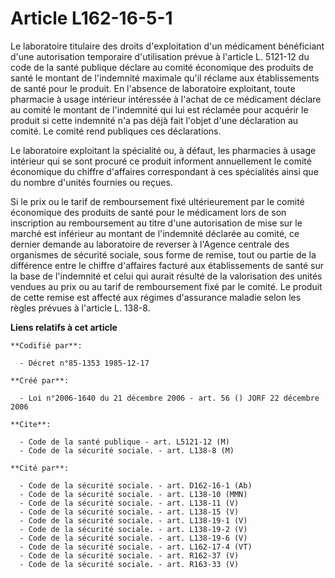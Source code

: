 # Article L162-16-5-1

Le laboratoire titulaire des droits d'exploitation d'un médicament bénéficiant d'une autorisation temporaire d'utilisation
prévue à l'article L. 5121-12 du code de la santé publique déclare au comité économique des produits de santé le montant de
l'indemnité maximale qu'il réclame aux établissements de santé pour le produit. En l'absence de laboratoire exploitant, toute
pharmacie à usage intérieur intéressée à l'achat de ce médicament déclare au comité le montant de l'indemnité qui lui est
réclamée pour acquérir le produit si cette indemnité n'a pas déjà fait l'objet d'une déclaration au comité. Le comité rend
publiques ces déclarations.

Le laboratoire exploitant la spécialité ou, à défaut, les pharmacies à usage intérieur qui se sont procuré ce produit
informent annuellement le comité économique du chiffre d'affaires correspondant à ces spécialités ainsi que du nombre
d'unités fournies ou reçues.

Si le prix ou le tarif de remboursement fixé ultérieurement par le comité économique des produits de santé pour le médicament
lors de son inscription au remboursement au titre d'une autorisation de mise sur le marché est inférieur au montant de
l'indemnité déclarée au comité, ce dernier demande au laboratoire de reverser à l'Agence centrale des organismes de sécurité
sociale, sous forme de remise, tout ou partie de la différence entre le chiffre d'affaires facturé aux établissements de
santé sur la base de l'indemnité et celui qui aurait résulté de la valorisation des unités vendues au prix ou au tarif de
remboursement fixé par le comité. Le produit de cette remise est affecté aux régimes d'assurance maladie selon les règles
prévues à l'article L. 138-8.

**Liens relatifs à cet article**

	**Codifié par**:

	  - Décret n°85-1353 1985-12-17

	**Créé par**:

	  - Loi n°2006-1640 du 21 décembre 2006 - art. 56 () JORF 22 décembre 2006

	**Cite**:

	  - Code de la santé publique - art. L5121-12 (M)
	  - Code de la sécurité sociale. - art. L138-8 (M)

	**Cité par**:

	  - Code de la sécurité sociale. - art. D162-16-1 (Ab)
	  - Code de la sécurité sociale. - art. L138-10 (MMN)
	  - Code de la sécurité sociale. - art. L138-11 (V)
	  - Code de la sécurité sociale. - art. L138-15 (V)
	  - Code de la sécurité sociale. - art. L138-19-1 (V)
	  - Code de la sécurité sociale. - art. L138-19-2 (V)
	  - Code de la sécurité sociale. - art. L138-19-6 (V)
	  - Code de la sécurité sociale. - art. L162-17-4 (VT)
	  - Code de la sécurité sociale. - art. R162-37 (V)
	  - Code de la sécurité sociale. - art. R163-33 (V)
